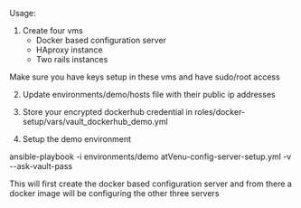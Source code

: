 Usage:

1. Create four vms
     - Docker based configuration server
     - HAproxy instance
     - Two rails instances

 Make sure you have keys setup in these vms and have sudo/root access

2. Update environments/demo/hosts file with their public ip addresses

4. Store your encrypted dockerhub credential in roles/docker-setup/vars/vault_dockerhub_demo.yml

3.  Setup the demo environment

ansible-playbook -i environments/demo atVenu-config-server-setup.yml -v --ask-vault-pass

This will first create the docker based configuration server and from there a docker image will be configuring the other three servers
